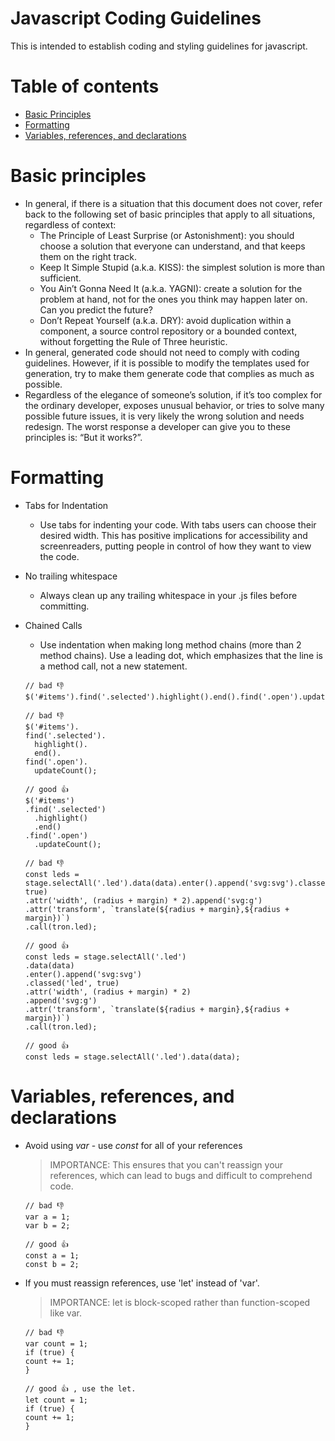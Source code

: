 # Javascript Coding Guidelines

This is intended to establish coding and styling guidelines for javascript.

# Table of contents
- [Basic Principles](#basic-principles)
- [Formatting](#formatting)
- [Variables, references, and declarations](#variables,-references,-and-declarations)

# Basic principles
- In general, if there is a situation that this document does not cover, refer back to the following set of basic principles that apply to all situations, regardless of context:
    - The Principle of Least Surprise (or Astonishment): you should choose a solution that everyone can understand, and that keeps them on the right track.
    - Keep It Simple Stupid (a.k.a. KISS): the simplest solution is more than sufficient.
    - You Ain’t Gonna Need It (a.k.a. YAGNI): create a solution for the problem at hand, not for the ones you think may happen later on. Can you predict the future?
    - Don’t Repeat Yourself (a.k.a. DRY): avoid duplication within a component, a source control repository or a bounded context, without forgetting the Rule of Three heuristic.
- In general, generated code should not need to comply with coding guidelines. However, if it is possible to modify the templates used for generation, try to make them generate code that complies as much as possible.
- Regardless of the elegance of someone’s solution, if it’s too complex for the ordinary developer, exposes unusual behavior, or tries to solve many possible future issues, it is very likely the wrong solution and needs redesign. The worst response a developer can give you to these principles is: “But it works?”.

# Formatting
- Tabs for Indentation
    - Use tabs for indenting your code. With tabs users can choose their desired width. This has positive implications for accessibility and screenreaders, putting people in control of how they want to view the code.

- No trailing whitespace
    - Always clean up any trailing whitespace in your .js files before committing.

- Chained Calls
    - Use indentation when making long method chains (more than 2 method chains). Use a leading dot, which emphasizes that the line is a method call, not a new statement.
    ```
    // bad 👎
    $('#items').find('.selected').highlight().end().find('.open').updateCount();

    // bad 👎
    $('#items').
    find('.selected').
      highlight().
      end().
    find('.open').
      updateCount();

    // good 👍
    $('#items')
    .find('.selected')
      .highlight()
      .end()
    .find('.open')
      .updateCount();

    // bad 👎
    const leds = stage.selectAll('.led').data(data).enter().append('svg:svg').classed('led', true)
    .attr('width', (radius + margin) * 2).append('svg:g')
    .attr('transform', `translate(${radius + margin},${radius + margin})`)
    .call(tron.led);

    // good 👍
    const leds = stage.selectAll('.led')
    .data(data)
    .enter().append('svg:svg')
    .classed('led', true)
    .attr('width', (radius + margin) * 2)
    .append('svg:g')
    .attr('transform', `translate(${radius + margin},${radius + margin})`)
    .call(tron.led);

    // good 👍
    const leds = stage.selectAll('.led').data(data);
    ```
  
# Variables, references, and declarations
- Avoid using *var* - use *const* for all of your references
    > IMPORTANCE: This ensures that you can't reassign your references, which can lead to bugs and difficult to comprehend code.
    ```
    // bad 👎
    var a = 1;
    var b = 2;

    // good 👍
    const a = 1;
    const b = 2;
    ```
- If you must reassign references, use 'let' instead of 'var'.
    > IMPORTANCE: let is block-scoped rather than function-scoped like var.
    ```
    // bad 👎
    var count = 1;
    if (true) {
    count += 1;
    }

    // good 👍 , use the let.
    let count = 1;
    if (true) {
    count += 1;
    }
    ```
